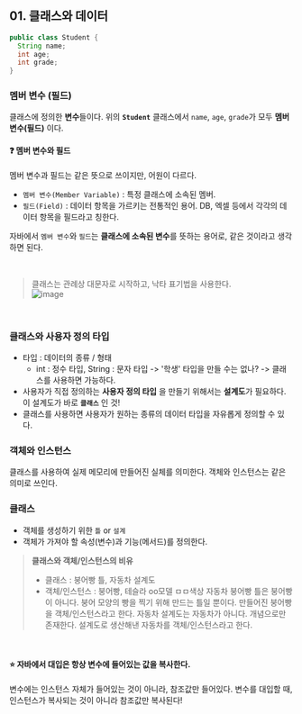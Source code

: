 ## 01. 클래스와 데이터
```java
public class Student {
  String name;
  int age;
  int grade;
}
```
### 멤버 변수 (필드)
클래스에 정의한 **변수**들이다. 위의 **`Student`** 클래스에서 `name`, `age`, `grade`가 모두 **멤버 변수(필드)** 이다.

#### ❓ 멤버 변수와 필드
멤버 변수과 필드는 같은 뜻으로 쓰이지만, 어원이 다르다.
- `멤버 변수(Member Variable)` : 특정 클래스에 소속된 멤버.
- `필드(Field)` : 데이터 항목을 가르키는 전통적인 용어. DB, 엑셀 등에서 각각의 데이터 항목을 필드라고 칭한다.

자바에서 `멤버 변수`와 `필드`는 **클래스에 소속된 변수**를 뜻하는 용어로, 같은 것이라고 생각하면 된다.

<br>

> 클래스는 관례상 대문자로 시작하고, 낙타 표기법을 사용한다.<br>
> ![image](https://github.com/JavaGrowthSt/java-basic/assets/88030238/ba6d2e22-6629-48d2-9d87-4fa13da430c1)

<br>

### 클래스와 사용자 정의 타입
- 타입 : 데이터의 종류 / 형태
  - int : 정수 타입, String : 문자 타입
  -> '학생' 타입을 만들 수는 없나? -> 클래스를 사용하면 가능하다.
- 사용자가 직접 정의하는 **사용자 정의 타입** 을 만들기 위해서는 **설계도**가 필요하다. 이 설계도가 바로 **`클래스`** 인 것!
- 클래스를 사용하면 사용자가 원하는 종류의 데이터 타입을 자유롭게 정의할 수 있다.

### 객체와 인스턴스
클래스를 사용하여 실제 메모리에 만들어진 실체를 의미한다. 객체와 인스턴스는 같은 의미로 쓰인다.

### 클래스
- 객체를 생성하기 위한 `틀` or `설계`
- 객체가 가져야 할 속성(변수)과 기능(메서드)를 정의한다.


> **클래스와 객체/인스턴스의 비유** <br>
> - 클래스 : 붕어빵 틀, 자동차 설계도
> - 객체/인스턴스 : 붕어빵, 테슬라 oo모델 ㅁㅁ색상 자동차
> 붕어빵 틀은 붕어빵이 아니다. 붕어 모양의 빵을 찍기 위해 만드는 틀일 뿐이다. 만들어진 붕어빵을 객체/인스턴스라고 한다.
> 자동차 설계도는 자동차가 아니다. 개념으로만 존재한다. 설계도로 생산해낸 자동차를 객체/인스턴스라고 한다.

<br>

#### ⭐ 자바에서 대입은 항상 변수에 들어있는 값을 복사한다.
변수에는 인스턴스 자체가 들어있는 것이 아니라, 참조값만 들어있다. 변수를 대입할 때, 인스턴스가 복사되는 것이 아니라 참조값만 복사된다!
